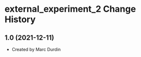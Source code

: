 external_experiment_2 Change History
====================

1.0 (2021-12-11)
----------------
* Created by Marc Durdin
